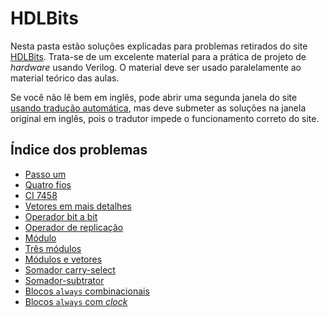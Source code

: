 # HDLBits

Nesta pasta estão soluções explicadas para problemas retirados do site [HDLBits](https://hdlbits.01xz.net/wiki/Main_Page). Trata-se de um excelente material para a prática de projeto de _hardware_ usando Verilog. O material deve ser usado paralelamente ao material teórico das aulas.  

Se você não lê bem em inglês, pode abrir uma segunda janela do site [usando tradução automática](https://hdlbits-01xz-net.translate.goog/wiki/Main_Page?_x_tr_sl=en&_x_tr_tl=pt&_x_tr_hl=en-US), mas deve submeter as soluções na janela original em inglês, pois o tradutor impede o funcionamento correto do site. 

## Índice dos problemas

- [Passo um](01_step_one) 
- [Quatro fios](04_wire4)
- [CI 7458](10_7458)
- [Vetores em mais detalhes](12_vector1)
- [Operador bit a bit](14_vector2)
- [Operador de replicação](18_vector4)
- [Módulo](20_module)
- [Três módulos](23_module_shift)
- [Módulos e vetores](24_module_shift8)
- [Somador carry-select](27_module_cseladd)
- [Somador-subtrator](28_module_addsub)
- [Blocos `always` combinacionais](29_alwaysblock1)
- [Blocos `always` com _clock_](30_alwaysblock2)

